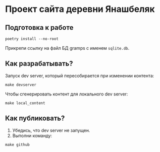 # Проект сайта деревни Янашбеляк

## Подготовка к работе

```
poetry install --no-root
```

Прикрепи ссылку на файл БД gramps с именем `sqlite.db`.

## Как разрабатывать?

Запуск dev server, который пересобирается при изменении контента:

```
make devserver
```

Чтобы сгенерировать контент для локального dev server:

```
make local_content
```

## Как публиковать?

1. Убедись, что dev server не запущен.
2. Выполни команду:

```
make github
```
